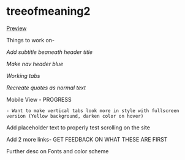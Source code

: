 # treeofmeaning2

[Preview](https://adam-lowe.github.io/treeofmeaning2/)

Things to work on-

*Add subtitle beaneath header title*

*Make nav header blue*

*Working tabs* 

*Recreate quotes as normal text*

Mobile View - PROGRESS

    - Want to make vertical tabs look more in style with fullscreen version (Yellow background, darken color on hover)

Add placeholder text to properly test scrolling on the site

Add 2 more links- GET FEEDBACK ON WHAT THESE ARE FIRST

Further desc on Fonts and color scheme

